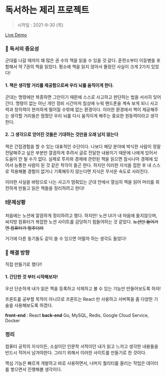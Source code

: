 # 독서하는 제리 프로젝트 
>시작일 : 2021-9-30 (목)

[Live Demo](httt://jerrykang.com)

### :book: 독서의 중요성
군대를 나갈 때까지 꽤 많은 권 수의 책을 읽을 수 있을 것 같다. 훈련소부터 이등병을 포함해서 약 7권의 책을 읽었다.
평소에 책을 읽지 않아서 몰랐던 사실이 크게 2가지 있었다!

#### 1. 책은 생각할 거리를 제공함으로써 우리 뇌를 움직이게 한다.
군대는 명령에만 복종하면 그만이기 때문에 스스로 사고하고 판단하는 법을 서서히 잊어간다. 명령이 없는 아닌 개인 정비 시간마저 침상에 누워 핸드폰을 계속 보게 되니 사고력과 창의력이 현저하게 떨어질 수밖에 없는 환경이다. 이러한 환경에서 책이 제공해주는 생각할 거리들은 멈췄던 우리 뇌를 다시 움직이게 해주는 중요한 원동력이라고 생각한다.

#### 2. 그 생각으로 얻어진 것들은 기대하는 것만큼 오래 남지 않는다
책은 간접경험을 할 수 있는 대표적인 수단이다. 나보다 해당 분야에 박식한 사람이 정말 전달해주고 싶은 부분만 깔끔하게 추려서 글로 전달한 내용이기 때문에 나에게 있어서 도움이 안 될 수가 없다. 실제로 투자와 경제에 관련된 책을 읽으면 잠시나마 경제에 있어서 능통한 사람이 된 것 같은 착각이 들곤 한다. 하지만 이러한 지식을 접한 후 내 스스로 적용해볼 경험이 없거나 기록해두지 않는다면 지식은 무서운 속도로 사라진다.

이러한 사실을 바탕으로 나는 사고가 멈춰있는 군대 안에서 열심히 책을 읽어 머리를 회전하게 만들고 읽은 책들을 정리하려고 한다!

### :exclamation:문제상황

처음에는 노션에 깔끔하게 정리하려고 했다. 하지만! 노션 UI가 내 마음에 들지않으며, 싸지방 컴퓨터가 복잡한 노션 사이트를 감당하기 힘들어하는 것 같았다.
~~노션만 들어가면 컴퓨터가 멈추더라~~ 

거기에 다른 동기들도 같이 쓸 수 있으면 어떨까 하는 생각도 들었다!

### 🚩 해결 방향
직접 만들기로 했다!! 

#### 1. 간단한 것 부터 시작해보자!
우선 단순하게 내가 읽은 책을 등록하고 삭제하고 볼 수 있는 기능만 만들어보도록 하자! 

프론트를 공부할 목적이 아니므로 프론트는 React 만 사용하고 서버쪽을 좀 다양한 기술을 사용해보도록 하겠다.

**front-end** : React
**back-end**   Go, MySQL, Redis, Google Cloud Service, Docker

### 정리
 컴퓨터 공학의 지식이든, 소설이던 인문학 서적이던 내가 읽고 느끼고 생각한 내용들을 반드시 적어서 남겨야한다. 그러기 위해서 이러한 사이트를 만들기로 한 것이다. 

핵심 기능은 빠르게 개발하고 바로 사용하면서, 나머지 퀄리티를 올리는 작업은 데이터를 쌓으면서 진행해볼 생각이다.
